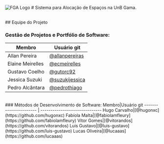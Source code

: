 ![FGA Logo](https://raw.githubusercontent.com/wiki/fga-gpp-mds/2016.2-Time05-SalasFGA/img/fga_logo.png) # Sistema para Alocação de Espaços na UnB Gama.

<br />
## Equipe do Projeto

### Gestão de Projetos e Portfólio de Software:
Membro|Usuário git 
----------------------- | -------------------------------
Allan Pereira|[@allanpereiras](https://github.com/allapereiras)     
Elaine Meirelles|[@ecmeirelles](https://github.com/ecmeirelles)   
Gustavo Coelho|[@gutorc92](https://github.com/gutorc92)
Jessica Suzuki|[@suzukijessica](https://github.com/suzukijessica)
Pedro Alcântara|[@pedrothiago](https://github.com/pedrothiago)

<br />
### Métodos de Desenvolvimento de Software:
Membro|Usuário git 
----------------------- | -------------------------------
Hugo Carvalho|[@hugonxc](https://github.com/hugonxc)
Fabíola Malta|[@fabiolamfleury](https://github.com/fabiolamfleury)
Vítor Gomes|[@vitorandos](https://github.com/vitorandos)
Luis Gustavo|[@luis-gustavo](https://github.com/luis-gustavo)
Lucas Oliveira|[@lucaaas](https://github.com/lucaaas)

